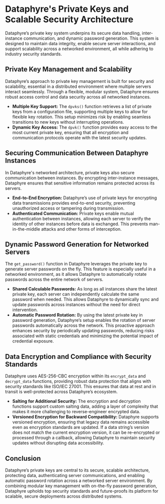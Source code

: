 # Dataphyre's Private Keys and Scalable Security Architecture

Dataphyre’s private key system underpins its secure data handling, inter-instance communication, and dynamic password generation. This system is designed to maintain data integrity, enable secure server interactions, and support scalability across a networked environment, all while adhering to industry security standards.

## Private Key Management and Scalability

Dataphyre’s approach to private key management is built for security and scalability, essential in a distributed environment where multiple servers interact seamlessly. Through a flexible, modular system, Dataphyre ensures robust access control and data security across all networked instances.

- **Multiple Key Support:** The `dpvks()` function retrieves a list of private keys from a configuration file, supporting multiple keys to allow for flexible key rotation. This setup minimizes risk by enabling seamless transitions to new keys without interrupting operations.
- **Dynamic Key Access:** The `dpvk()` function provides easy access to the most current private key, ensuring that all encryption and communication protocols operate with the latest security updates.

## Securing Communication Between Dataphyre Instances

In Dataphyre's networked architecture, private keys also secure communication between instances. By encrypting inter-instance messages, Dataphyre ensures that sensitive information remains protected across its servers.

- **End-to-End Encryption:** Dataphyre’s use of private keys for encrypting data transmissions provides end-to-end security, preventing unauthorized access or tampering during transmission.
- **Authenticated Communication:** Private keys enable mutual authentication between instances, allowing each server to verify the identity of other instances before data is exchanged. This prevents man-in-the-middle attacks and other forms of interception.

## Dynamic Password Generation for Networked Servers

The `get_password()` function in Dataphyre leverages the private key to generate server passwords on the fly. This feature is especially useful in a networked environment, as it allows Dataphyre to automatically rotate passwords across the entire network of servers.

- **Shared Calculable Passwords:** As long as all instances share the latest private key, each server can independently calculate the same password when needed. This allows Dataphyre to dynamically sync and update passwords across instances without the need for direct intervention.
- **Automatic Password Rotation:** By using the latest private key in password generation, Dataphyre’s setup enables the rotation of server passwords automatically across the network. This proactive approach enhances security by periodically updating passwords, reducing risks associated with static credentials and minimizing the potential impact of credential exposure.

## Data Encryption and Compliance with Security Standards

Dataphyre uses AES-256-CBC encryption within its `encrypt_data` and `decrypt_data` functions, providing robust data protection that aligns with security standards like ISO/IEC 27001. This ensures that data at rest and in transit is well-protected across Dataphyre’s ecosystem.

- **Salting for Additional Security:** The encryption and decryption functions support custom salting data, adding a layer of complexity that makes it more challenging to reverse-engineer encrypted data.
- **Versioned Encryption for Backward Compatibility:** Dataphyre supports versioned encryption, ensuring that legacy data remains accessible even as encryption standards are updated. If a data string’s version does not match the current encryption version, it can be re-encrypted or processed through a callback, allowing Dataphyre to maintain security updates without disrupting data accessibility.

## Conclusion

Dataphyre’s private keys are central to its secure, scalable architecture, protecting data, authenticating server communications, and enabling automatic password rotation across a networked server environment. By combining modular key management with on-the-fly password generation, Dataphyre upholds top security standards and future-proofs its platform for scalable, secure deployments across distributed systems.